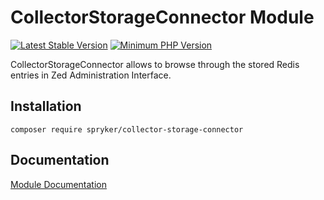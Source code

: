 # CollectorStorageConnector Module
[![Latest Stable Version](https://poser.pugx.org/spryker/collector-storage-connector/v/stable.svg)](https://packagist.org/packages/spryker/collector-storage-connector)
[![Minimum PHP Version](https://img.shields.io/badge/php-%3E%3D%207.3-8892BF.svg)](https://php.net/)

CollectorStorageConnector allows to browse through the stored Redis entries in Zed Administration Interface.

## Installation

```
composer require spryker/collector-storage-connector
```

## Documentation

[Module Documentation](https://academy.spryker.com/developing_with_spryker/module_guide/infrastructure/collector/collector.html)

